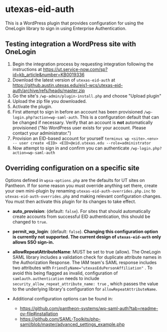 # utexas-eid-auth

This is a WordPress plugin that provides configuration for using the OneLogin library to sign in using Enterprise Authentication.

## Testing integration a WordPress site with OneLogin
1. Begin the integration process by requesting integration following the instructions at https://ut.service-now.com/sp?id=kb_article&number=KB0019336
1. Download the latest version of `utexas-eid-auth` at https://github.austin.utexas.edu/eis1-wcs/utexas-eid-auth/archive/refs/heads/master.zip
1. Go the site's `/wp-admin/plugin-install.php` and choose "Upload plugin"
1. Upload the zip file you downloaded.
1. Activate the plugin.
1. First attempt to sign in before an account has been provisioned `/wp-login.php?action=wp-saml-auth`. This is a configuration default that can be changed if necessary. Verify that an account is **not** automatically provisioned ("No WordPress user exists for your account. Please contact your administrator.")
1. Provision an EID-based account for yourself `terminus wp <site>.<env> -- user create <EID> <EID>@eid.utexas.edu --role=administrator`
1. Now attempt to sign in and confirm you can authenticate `/wp-login.php?action=wp-saml-auth`

## Overriding configuration on a specific site

Options defined in `wpsa-options.php` are the defaults for UT sites on Pantheon. If for some reason you must override anything set there, create your own mini-plugin by renaming `utexas-eid-auth-overrides.php.inc` to `utexas-eid-auth-overrides.php` and making relevant configuration changes. You must then activate this plugin for its changes to take effect.

- **auto_provision**: (default: `false`). For sites that should automatically create accounts from successful EID authentication, this should be changed to `true`.
- **permit_wp_login**: (default: `false`). **Changing this configuration option is currently not supported. The current design of `utexas-eid-auth` only allows SSO sign-in.**
- **allowRepeatAttributeName**: MUST be set to true (allow). The OneLogin SAML library includes a validation check for duplicate attribute names in the Authorization Response. The IAM team's SAML response includes two attributes with `FriendlyName="utexasEduPersonAffiliation"` . To avoid this being flagged as invalid, configuration of `samlauth.authentication` needs to include `security_allow_repeat_attribute_name: true` , which passes the value to the underlying library's configuration for `allowRepeatAttributeName`.

- Additional configuration options can be found in:
  - https://github.com/pantheon-systems/wp-saml-auth?tab=readme-ov-file#installation
  - https://github.com/SAML-Toolkits/php-saml/blob/master/advanced_settings_example.php
